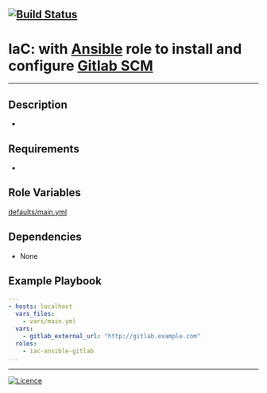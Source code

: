 [![Build Status](https://travis-ci.org/wluisaraujo/iac-ansible-gitlab.svg?branch=master)](https://travis-ci.org/wluisaraujo/iac-ansible-gitlab)
---
# IaC: with [Ansible](https://www.ansible.com) role to install and configure [Gitlab SCM](https://gitlab.com)
------------

Description
------------

 *

Requirements
------------

 *

Role Variables
--------------

[defaults/main.yml](defaults/main.yml)

Dependencies
------------

* None

Example Playbook
----------------
```yaml
---
- hosts: localhost
  vars_files:
    - vars/main.yml
  vars:
    - gitlab_external_url: "http://gitlab.example.com" 
  roles:
    - iac-ansible-gitlab
...
```

----------------
[![Licence](https://img.shields.io/badge/License-GPL%20v3-red.svg)](https://www.gnu.org/licenses/gpl-3.0.pt-br.html)
